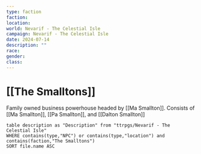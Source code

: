 ```yaml
---
type: faction
faction: 
location: 
world: Nevarif - The Celestial Isle
campaign: Nevarif - The Celestial Isle
date: 2024-07-14
description: ""
race: 
gender: 
class:
---
```

# [[The Smalltons]]

Family owned business powerhouse headed by [[Ma Smallton]]. Consists of [[Ma Smallton]], [[Pa Smallton]], and [[Dalton Smallton]]

```dataview
table description as "Description" from "ttrpgs/Nevarif - The Celestial Isle"
WHERE contains(type,"NPC") or contains(type,"location") and contains(faction,"The Smalltons")
SORT file.name ASC
```